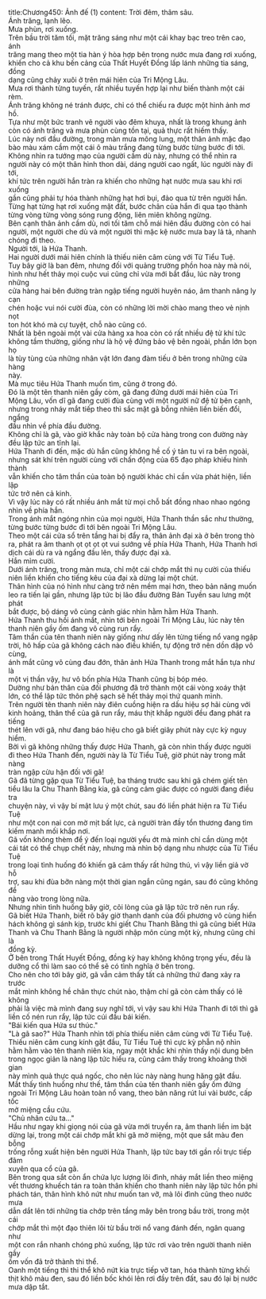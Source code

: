 title:Chương450: Ảnh đế (1)
content:
Trời đêm, thâm sâu.<br>Ánh trăng, lạnh lẽo.<br>Mưa phùn, rơi xuống.<br>Trên bầu trời tăm tối, mặt trăng sáng như một cái khay bạc treo trên cao, ánh<br>trăng mang theo một tia hàn ý hòa hợp bên trong nước mưa đang rơi xuống,<br>khiến cho cả khu bến cảng của Thất Huyết Đồng lấp lánh những tia sáng, đồng<br>dạng cũng chảy xuôi ở trên mái hiên của Tri Mộng Lâu.<br>Mưa rơi thành từng tuyến, rất nhiều tuyến hợp lại như biến thành một cái<br>rèm.<br>Ánh trăng không né tránh được, chỉ có thể chiếu ra được một hình ảnh mơ<br>hồ.<br>Tựa như một bức tranh vẽ người vào đêm khuya, nhất là trong khung ảnh<br>còn có ánh trăng và mưa phùn cùng tồn tại, quả thực rất hiếm thấy.<br>Lúc này nơi đầu đường, trong màn mưa mông lung, một thân ảnh mặc đạo<br>bào màu xám cầm một cái ô màu trắng đang từng bước từng bước đi tới.<br>Không nhìn ra tướng mạo của người cầm dù này, nhưng có thể nhìn ra<br>người này có một thân hình thon dài, dáng người cao ngất, lúc người này đi tới,<br>khí tức trên người hắn tràn ra khiến cho những hạt nước mưa sau khi rơi xuống<br>gần cũng phải tự hóa thành những hạt hơi bụi, đảo qua từ trên người hắn.<br>Từng hạt từng hạt rơi xuống mặt đất, bước chân của hắn đi qua tạo thành<br>từng vòng từng vòng sóng rung động, liên miên không ngừng.<br>Bên cạnh thân ảnh cầm dù, nơi tối tăm chỗ mái hiên đầu đường còn có hai<br>người, một người che dù và một người thì mặc kệ nước mưa bay lả tả, nhanh<br>chóng đi theo.<br>Người tới, là Hứa Thanh.<br>Hai người dưới mái hiên chính là thiếu niên câm cùng với Từ Tiểu Tuệ.<br>Tuy bây giờ là ban đêm, nhưng đối với quảng trường phồn hoa này mà nói,<br>hình như hết thảy mọi cuộc vui cũng chỉ vừa mới bắt đầu, lúc này trong những<br>cửa hàng hai bên đường tràn ngập tiếng người huyên náo, âm thanh nâng ly cạn<br>chén hoặc vui nói cười đùa, còn có những lời mời chào mang theo vẻ nịnh nọt<br>ton hót khó mà cự tuyệt, chỗ nào cũng có.<br>Nhất là bên ngoài một vài cửa hàng xa hoa còn có rất nhiều đệ tử khí tức<br>không tầm thường, giống như là hộ vệ đứng bảo vệ bên ngoài, phần lớn bọn họ<br>là tùy tùng của những nhân vật lớn đang đàm tiếu ở bên trong những cửa hàng<br>này.<br>Mà mục tiêu Hứa Thanh muốn tìm, cũng ở trong đó.<br>Đó là một tên thanh niên gầy còm, gã đang đứng dưới mái hiên của Tri<br>Mộng Lâu, vốn dĩ gã đang cười đùa cùng với một người nữ đệ tử bên cạnh,<br>nhưng trong nháy mắt tiếp theo thì sắc mặt gã bỗng nhiên liền biến đổi, ngẩng<br>đầu nhìn về phía đầu đường.<br>Không chỉ là gã, vào giờ khắc này toàn bộ cửa hàng trong con đường này<br>đều lập tức an tĩnh lại.<br>Hứa Thanh đi đến, mặc dù hắn cũng không hề cố ý tản tu vi ra bên ngoài,<br>nhưng sát khí trên người cùng với chấn động của 65 đạo pháp khiếu hình thành<br>vẫn khiến cho tâm thần của toàn bộ người khác chỉ cần vừa phát hiện, liền lập<br>tức trở nên cả kinh.<br>Vì vậy lúc này có rất nhiều ánh mắt từ mọi chỗ bất đồng nhao nhao ngóng<br>nhìn về phía hắn.<br>Trong ánh mắt ngóng nhìn của mọi người, Hứa Thanh thần sắc như thường,<br>từng bước từng bước đi tới bên ngoài Tri Mộng Lâu.<br>Theo một cái cửa sổ trên tầng hai bị đẩy ra, thân ảnh đại xà ở bên trong thò<br>ra, phát ra âm thanh ọt ọt ọt ọt vui sướng về phía Hứa Thanh, Hứa Thanh hơi<br>dịch cái dù ra và ngẩng đầu lên, thấy được đại xà.<br>Hắn mỉm cười.<br>Dưới ánh trăng, trong màn mưa, chỉ một cái chớp mắt thì nụ cười của thiếu<br>niên liền khiến cho tiếng kêu của đại xà dừng lại một chút.<br>Thân hình của nó hình như càng trở nên mềm mại hơn, theo bản năng muốn<br>leo ra tiến lại gần, nhưng lập tức bị lão đầu đường Bản Tuyền sau lưng một phát<br>bắt được, bộ dáng vô cùng cảnh giác nhìn hằm hằm Hứa Thanh.<br>Hứa Thanh thu hồi ánh mắt, nhìn tới bên ngoài Tri Mộng Lâu, lúc này tên<br>thanh niên gầy ốm đang vô cùng run rẩy.<br>Tâm thần của tên thanh niên này giống như dấy lên từng tiếng nổ vang ngập<br>trời, hô hấp của gã không cách nào điều khiển, tự động trở nên dồn dập vô cùng,<br>ánh mắt cũng vô cùng đau đớn, thân ảnh Hứa Thanh trong mắt hắn tựa như là<br>một vị thần vậy, hư vô bốn phía Hứa Thanh cũng bị bóp méo.<br>Dường như bản thân của đối phương đã trở thành một cái vòng xoáy thật<br>lớn, có thể lập tức thôn phệ sạch sẽ hết thảy mọi thứ quanh mình.<br>Trên người tên thanh niên này điên cuồng hiện ra dấu hiệu sợ hãi cùng với<br>kinh hoảng, thân thể của gã run rẩy, máu thịt khắp người đều đang phát ra tiếng<br>thét lên với gã, như đang báo hiệu cho gã biết giây phút này cực kỳ nguy hiểm.<br>Bởi vì gã không những thấy được Hứa Thanh, gã còn nhìn thấy được người<br>đi theo Hứa Thanh đến, người này là Từ Tiểu Tuệ, giờ phút này trong mắt nàng<br>tràn ngập cừu hận đối với gã!<br>Gã đã từng gặp qua Từ Tiểu Tuệ, ba tháng trước sau khi gã chém giết tên<br>tiểu lâu la Chu Thanh Bằng kia, gã cũng cảm giác được có người đang điều tra<br>chuyện này, vì vậy bí mật lưu ý một chút, sau đó liền phát hiện ra Từ Tiểu Tuệ<br>như một con nai con mờ mịt bất lực, cả người tràn đầy tổn thương đang tìm<br>kiếm manh mối khắp nơi.<br>Gã vốn không thèm để ý đến loại người yếu ớt mà mình chỉ cần dùng một<br>cái tát có thể chụp chết này, nhưng mà nhìn bộ dạng nhu nhược của Từ Tiểu Tuệ<br>trong loại tình huống đó khiến gã cảm thấy rất hứng thú, vì vậy liền giả vờ hỗ<br>trợ, sau khi đùa bỡn nàng một thời gian ngắn cũng ngán, sau đó cũng không để<br>nàng vào trong lòng nữa.<br>Nhưng nhìn tình huống bây giờ, cõi lòng của gã lập tức trở nên run rẩy.<br>Gã biết Hứa Thanh, biết rõ bây giờ thanh danh của đối phương vô cùng hiển<br>hách không gì sánh kịp, trước khi giết Chu Thanh Bằng thì gã cũng biết Hứa<br>Thanh và Chu Thanh Bằng là người nhập môn cùng một kỳ, nhưng cũng chỉ là<br>đồng kỳ.<br>Ở bên trong Thất Huyết Đồng, đồng kỳ hay không không trọng yếu, đều là<br>dưỡng cổ thì làm sao có thể sẽ có tình nghĩa ở bên trong.<br>Cho nên cho tới bây giờ, gã vẫn cảm thấy tất cả những thứ đang xảy ra trước<br>mắt mình không hề chân thực chút nào, thậm chí gã còn cảm thấy có lẽ không<br>phải là việc mà mình đang suy nghĩ tới, vì vậy sau khi Hứa Thanh đi tới thì gã<br>liền cố nén run rẩy, lập tức cúi đầu bái kiến.<br>"Bái kiến qua Hứa sư thúc."<br>"Là gã sao?" Hứa Thanh nhìn tới phía thiếu niên câm cùng với Từ Tiểu Tuệ.<br>Thiếu niên câm cung kính gật đầu, Từ Tiểu Tuệ thì cực kỳ phẫn nộ nhìn<br>hằm hằm vào tên thanh niên kia, ngay một khắc khi nhìn thấy nội dung bên<br>trong ngọc giản là nàng lập tức hiểu ra, cũng cảm thấy trong khoảng thời gian<br>này mình quả thực quá ngốc, cho nên lúc này nàng hung hăng gật đầu.<br>Mắt thấy tình huống như thế, tâm thần của tên thanh niên gầy ốm đứng<br>ngoài Tri Mộng Lâu hoàn toàn nổ vang, theo bản năng rút lui vài bước, cấp tốc<br>mở miệng cầu cứu.<br>"Chủ nhân cứu ta..."<br>Hầu như ngay khi giọng nói của gã vừa mới truyền ra, âm thanh liền im bặt<br>dừng lại, trong một cái chớp mắt khi gã mở miệng, một que sắt màu đen bỗng<br>trống rỗng xuất hiện bên người Hứa Thanh, lập tức bay tới gần rồi trực tiếp đâm<br>xuyên qua cổ của gã.<br>Bên trong qua sắt còn ẩn chứa lực lượng lôi đình, nháy mắt liền theo miệng<br>vết thương khuếch tán ra toàn thân khiến cho thanh niên này lập tức hồn phi<br>phách tán, thân hình khô nứt như muốn tan vỡ, mà lôi đình cũng theo nước mưa<br>dẫn dắt lên tới những tia chớp trên tầng mây bên trong bầu trời, trong một cái<br>chớp mắt thì một đạo thiên lôi từ bầu trời nổ vang đánh đến, ngân quang như<br>một con rắn nhanh chóng phủ xuống, lập tức rơi vào trên người thanh niên gầy<br>ốm vốn đã trở thành thi thể.<br>Oanh một tiếng thì thi thể khô nứt kia trực tiếp vỡ tan, hóa thành từng khối<br>thịt khô màu đen, sau đó liền bốc khói lên rơi đầy trên đất, sau đó lại bị nước<br>mưa dập tắt.